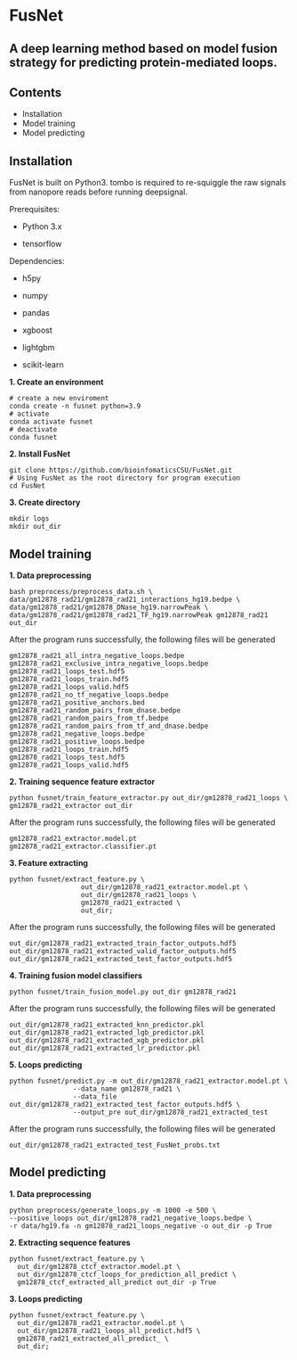 # FusNet
## A deep learning method based on model fusion strategy for predicting protein-mediated loops.
## Contents
- Installation
- Model training
- Model predicting


## Installation
FusNet is built on Python3. tombo is required to re-squiggle the raw signals from nanopore reads before running deepsignal.

Prerequisites:

- Python 3.x

- tensorflow

Dependencies:

- h5py

- numpy

- pandas

- xgboost

- lightgbm

- scikit-learn

**1. Create an environment**
```
# create a new enviroment
conda create -n fusnet python=3.9
# activate
conda activate fusnet
# deactivate
conda fusnet
```

**2. Install FusNet**
```
git clone https://github.com/bioinfomaticsCSU/FusNet.git
# Using FusNet as the root directory for program execution
cd FusNet
```

**3. Create directory**
```
mkdir logs
mkdir out_dir
```


## Model training
**1. Data preprocessing**
```
bash preprocess/preprocess_data.sh \
data/gm12878_rad21/gm12878_rad21_interactions_hg19.bedpe \
data/gm12878_rad21/gm12878_DNase_hg19.narrowPeak \
data/gm12878_rad21/gm12878_rad21_TF_hg19.narrowPeak gm12878_rad21 out_dir
```
After the program runs successfully, the following files will be generated
```
gm12878_rad21_all_intra_negative_loops.bedpe
gm12878_rad21_exclusive_intra_negative_loops.bedpe
gm12878_rad21_loops_test.hdf5
gm12878_rad21_loops_train.hdf5
gm12878_rad21_loops_valid.hdf5
gm12878_rad21_no_tf_negative_loops.bedpe
gm12878_rad21_positive_anchors.bed
gm12878_rad21_random_pairs_from_dnase.bedpe
gm12878_rad21_random_pairs_from_tf.bedpe
gm12878_rad21_random_pairs_from_tf_and_dnase.bedpe
gm12878_rad21_negative_loops.bedpe
gm12878_rad21_positive_loops.bedpe
gm12878_rad21_loops_train.hdf5
gm12878_rad21_loops_test.hdf5
gm12878_rad21_loops_valid.hdf5
```

**2. Training sequence feature extractor**
```
python fusnet/train_feature_extractor.py out_dir/gm12878_rad21_loops \
gm12878_rad21_extractor out_dir
```
After the program runs successfully, the following files will be generated
```
gm12878_rad21_extractor.model.pt
gm12878_rad21_extractor.classifier.pt
```

**3. Feature extracting**
```
python fusnet/extract_feature.py \
                  out_dir/gm12878_rad21_extractor.model.pt \
                  out_dir/gm12878_rad21_loops \
                  gm12878_rad21_extracted \
                  out_dir;
```
After the program runs successfully, the following files will be generated
```
out_dir/gm12878_rad21_extracted_train_factor_outputs.hdf5   
out_dir/gm12878_rad21_extracted_valid_factor_outputs.hdf5
out_dir/gm12878_rad21_extracted_test_factor_outputs.hdf5
```

**4. Training fusion model classifiers**
```
python fusnet/train_fusion_model.py out_dir gm12878_rad21
```
After the program runs successfully, the following files will be generated
```
out_dir/gm12878_rad21_extracted_knn_predictor.pkl 
out_dir/gm12878_rad21_extracted_lgb_predictor.pkl 
out_dir/gm12878_rad21_extracted_xgb_predictor.pkl
out_dir/gm12878_rad21_extracted_lr_predictor.pkl 
```

**5. Loops predicting**
```
python fusnet/predict.py -m out_dir/gm12878_rad21_extractor.model.pt \
                --data_name gm12878_rad21 \
                --data_file out_dir/gm12878_rad21_extracted_test_factor_outputs.hdf5 \
                --output_pre out_dir/gm12878_rad21_extracted_test
```
After the program runs successfully, the following files will be generated
```
out_dir/gm12878_rad21_extracted_test_FusNet_probs.txt
```

## Model predicting
**1. Data preprocessing**
```
python preprocess/generate_loops.py -m 1000 -e 500 \
--positive_loops out_dir/gm12878_rad21_negative_loops.bedpe \
-r data/hg19.fa -n gm12878_rad21_loops_negative -o out_dir -p True
```

**2. Extracting sequence features**
```
python fusnet/extract_feature.py \
  out_dir/gm12878_ctcf_extractor.model.pt \
  out_dir/gm12878_ctcf_loops_for_prediction_all_predict \
  gm12878_ctcf_extracted_all_predict out_dir -p True
```

**3. Loops predicting**
```
python fusnet/extract_feature.py \
  out_dir/gm12878_rad21_extractor.model.pt \
  out_dir/gm12878_rad21_loops_all_predict.hdf5 \
  gm12878_rad21_extracted_all_predict_ \
  out_dir;
```
